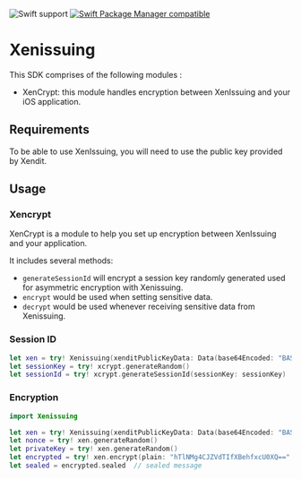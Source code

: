 ![Swift support](https://img.shields.io/badge/Swift-5.3%20%7C%205.4%20%7C%205.5%20%7C%205.6-brightgreen.svg?style=flat&colorA=28a745&&colorB=4E4E4E)
[![Swift Package Manager compatible](https://img.shields.io/badge/Swift_Package_Manager-compatible-brightgreen.svg?style=flat&colorA=28a745&&colorB=4E4E4E)](https://github.com/apple/swift-package-manager)
# Xenissuing 

This SDK comprises of the following modules :
- XenCrypt: this module handles encryption between XenIssuing and your iOS application.
## Requirements

To be able to use XenIssuing, you will need to use the public key provided by Xendit.

## Usage


### Xencrypt

XenCrypt is a module to help you set up encryption between XenIssuing and your application.

It includes several methods:
- `generateSessionId` will encrypt a session key randomly generated used for asymmetric encryption with Xenissuing.
- `encrypt` would be used when setting sensitive data.
- `decrypt` would be used whenever receiving sensitive data from Xenissuing.


### Session ID

```swift
let xen = try! Xenissuing(xenditPublicKeyData: Data(base64Encoded: "BASE64_PUBLIC_KEY")!)
let sessionKey = try! xcrypt.generateRandom()
let sessionId = try! xcrypt.generateSessionId(sessionKey: sessionKey)
```

### Encryption

```swift
import Xenissuing

let xen = try! Xenissuing(xenditPublicKeyData: Data(base64Encoded: "BASE64_PUBLIC_KEY")!)
let nonce = try! xen.generateRandom()
let privateKey = try! xen.generateRandom()
let encrypted = try! xen.encrypt(plain: "hTlNMg4CJZVdTIfXBehfxcU0XQ==".data(using: .utf8)!, iv: nonce, sessionKey: privateKey)
let sealed = encrypted.sealed  // sealed message
```
